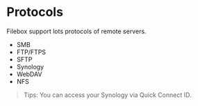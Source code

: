 # Protocols

Filebox support lots protocols of remote servers.

- SMB
- FTP/FTPS
- SFTP
- Synology
- WebDAV
- NFS


> Tips: You can access your Synology via Quick Connect ID.